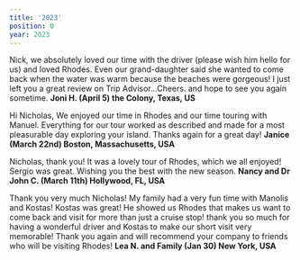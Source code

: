 ```yaml
---
title: '2023'
position: 0
year: 2023
---
```


Nick, we absolutely loved our time with the driver (please wish him hello for us) and loved Rhodes.  Even our grand-daughter said she wanted to come back when the water was warm because the beaches were gorgeous!  I just left you a great review on Trip Advisor...Cheers. and hope to see you again sometime.  **Joni H. (April 5) the Colony, Texas, US**  

Hi Nicholas, We enjoyed our time in Rhodes and our time touring with Manuel. Everything for our tour worked as described and made for a most pleasurable day exploring your island.  Thanks again for a great day! **Janice (March 22nd) Boston, Massachusetts, USA**

Nicholas, thank you! It was a lovely tour of Rhodes, which we all enjoyed!  Sergio was great. Wishing you the best with the new season. **Nancy and Dr John C. (March 11th) Hollywood, FL, USA**

Thank you very much Nicholas! My family had a very fun time with Manolis and Kostas! Kostas was great! He showed us Rhodes that makes us want to come back and visit for more than just a cruise stop! thank you so much for having a wonderful driver and Kostas to make our short visit very memorable!
Thank you again and will recommend your company to friends who will be visiting Rhodes!  **Lea N. and Family (Jan 30) New York, USA**
